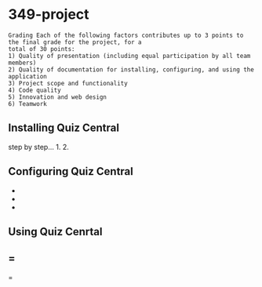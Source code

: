 # 349-project

```
Grading Each of the following factors contributes up to 3 points to the final grade for the project, for a
total of 30 points:
1) Quality of presentation (including equal participation by all team members)
2) Quality of documentation for installing, configuring, and using the application
3) Project scope and functionality
4) Code quality
5) Innovation and web design
6) Teamwork
```

## Installing Quiz Central
  step by step...
  1.
  2.
  
## Configuring Quiz Central

-
-
-

## Using Quiz Cenrtal

=
-
=

